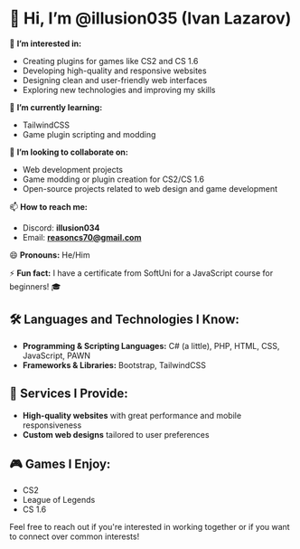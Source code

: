 # 👋 Hi, I’m @illusion035 (Ivan Lazarov)

👀 **I’m interested in:**  
- Creating plugins for games like CS2 and CS 1.6  
- Developing high-quality and responsive websites  
- Designing clean and user-friendly web interfaces  
- Exploring new technologies and improving my skills

🌱 **I’m currently learning:**  
- TailwindCSS
- Game plugin scripting and modding

💞️ **I’m looking to collaborate on:**  
- Web development projects  
- Game modding or plugin creation for CS2/CS 1.6  
- Open-source projects related to web design and game development

📫 **How to reach me:**  
- Discord: **illusion034**  
- Email: **reasoncs70@gmail.com**

😄 **Pronouns:** He/Him  

⚡ **Fun fact:** I have a certificate from SoftUni for a JavaScript course for beginners! 🎓  

## 🛠️ **Languages and Technologies I Know:**  
- **Programming & Scripting Languages:** C# (a little), PHP, HTML, CSS, JavaScript, PAWN  
- **Frameworks & Libraries:** Bootstrap, TailwindCSS  

## 💼 **Services I Provide:**  
- **High-quality websites** with great performance and mobile responsiveness  
- **Custom web designs** tailored to user preferences  

## 🎮 **Games I Enjoy:**  
- CS2  
- League of Legends  
- CS 1.6

Feel free to reach out if you're interested in working together or if you want to connect over common interests!
